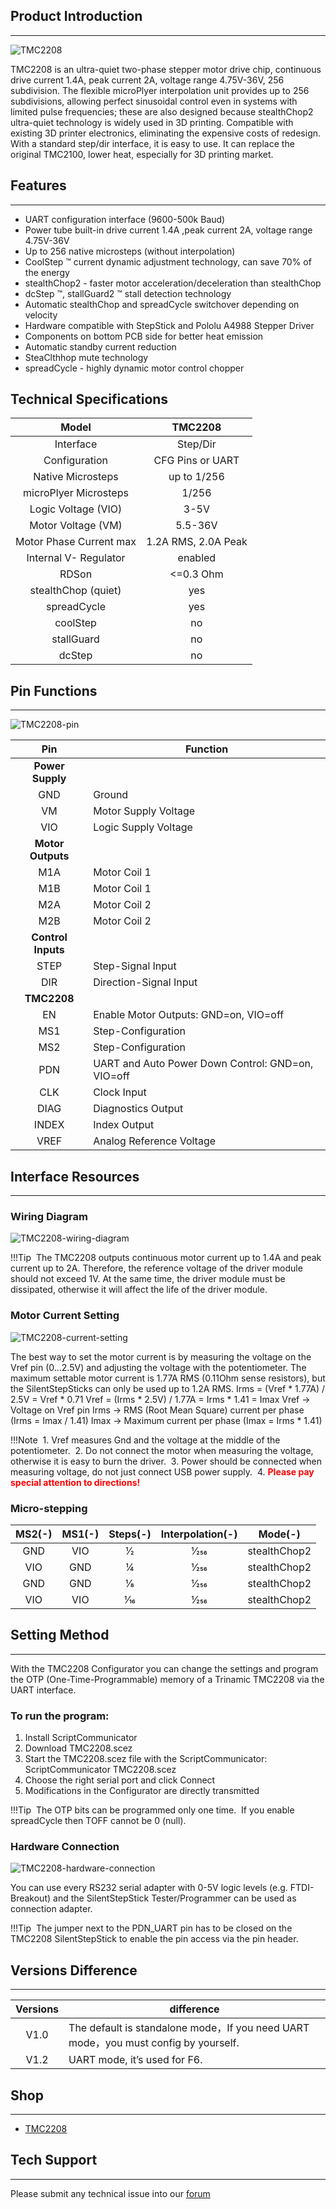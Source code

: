 ## Product Introduction
---

![TMC2208](images/TMC2208.jpg)

TMC2208 is an ultra-quiet two-phase stepper motor drive chip, continuous drive current 1.4A, peak current 2A, voltage range 4.75V-36V, 256 subdivision. The flexible microPlyer interpolation unit provides up to 256 subdivisions, allowing perfect sinusoidal control even in systems with limited pulse frequencies; these are also designed because stealthChop2 ultra-quiet technology is widely used in 3D printing. Compatible with existing 3D printer electronics, eliminating the expensive costs of redesign. With a standard step/dir interface, it is easy to use. It can replace the original TMC2100, lower heat, especially for 3D printing market.

## Features
---

- UART configuration interface (9600-500k Baud)
-  Power tube built-in drive current 1.4A ,peak current 2A, voltage range 4.75V-36V
- Up to 256 native microsteps (without interpolation)
- CoolStep ™ current dynamic adjustment technology, can save 70% of the energy
- stealthChop2 - faster motor acceleration/deceleration than stealthChop
-  dcStep ™, stallGuard2 ™ stall detection technology
- Automatic stealthChop and spreadCycle switchover depending on velocity
- Hardware compatible with StepStick and Pololu A4988 Stepper Driver
- Components on bottom PCB side for better heat emission
- Automatic standby current reduction
- SteaClthhop mute technology
- spreadCycle - highly dynamic motor control chopper

## Technical Specifications

Model                                    |   TMC2208
:---:|:---:
Interface                                |   Step/Dir 
Configuration                       |   CFG Pins or UART
Native Microsteps               |   up to 1/256
microPlyer Microsteps          |    1/256
Logic Voltage (VIO)                 |    3-5V
Motor Voltage (VM)                |     5.5-36V
Motor Phase Current  max        |   1.2A RMS, 2.0A Peak
Internal V-  Regulator         |    enabled
RDSon                                    |<=0.3 Ohm
stealthChop (quiet)               | yes
spreadCycle                           |      yes
coolStep                                |       no
stallGuard                              |     no
dcStep                                    |   no

## Pin Functions
---

![TMC2208-pin](images/TMC2208-pin.png)

Pin|Function
:---:|---
 |**Power Supply**
 GND|	Ground
VM|	Motor Supply Voltage
VIO	|Logic Supply Voltage
|**Motor Outputs**
M1A|	Motor Coil 1
M1B	|Motor Coil 1
M2A|	Motor Coil 2
M2B	|Motor Coil 2
|**Control Inputs**
STEP	|Step-Signal Input
DIR	|Direction-Signal Input
|**TMC2208**
 EN|	Enable Motor Outputs: GND=on, VIO=off
MS1|	Step-Configuration
MS2	|Step-Configuration
PDN	|UART and Auto Power Down Control: GND=on, VIO=off
CLK	|Clock Input
DIAG	|Diagnostics Output
INDEX	|Index Output
VREF|	Analog Reference Voltage

## Interface Resources
---
###  Wiring Diagram

![TMC2208-wiring-diagram](images/TMC2208-wiring-diagram.png)

!!!Tip
​    The TMC2208 outputs continuous motor current up to 1.4A and peak current up to 2A. Therefore, the reference voltage of the driver module should not exceed 1V. At the same time, the driver module must be dissipated, otherwise it will affect the life of the driver module.

### Motor Current Setting

![TMC2208-current-setting](images/TMC2208-current-setting.png)

The best way to set the motor current is by measuring the voltage on the Vref pin (0…2.5V) and adjusting the voltage with the potentiometer. The maximum settable motor current is 1.77A RMS (0.11Ohm sense resistors), but the SilentStepSticks can only be used up to 1.2A RMS.
Irms = (Vref * 1.77A) / 2.5V = Vref * 0.71
Vref = (Irms * 2.5V) / 1.77A = Irms * 1.41 = Imax
Vref -> Voltage on Vref pin
Irms -> RMS (Root Mean Square) current per phase (Irms = Imax / 1.41)
Imax -> Maximum current per phase (Imax = Irms * 1.41)

!!!Note
​    1. Vref measures Gnd and the voltage at the middle of the potentiometer.
​    2. Do not connect the motor when measuring the voltage, otherwise it is easy to burn the driver.
​    3. Power should be connected when measuring voltage, do not just connect USB power supply.
​    4. <font color="red">**Please pay special attention to directions!**</font>

### Micro-stepping

MS2(-)	|MS1(-)|	Steps(-)|	Interpolation(-)|	Mode(-)
:---:|:---:|:---:|:---:|:---:
GND |	VIO | 1⁄2 | 1⁄256 | stealthChop2
VIO	| GND | 1⁄4 | 1⁄256 | stealthChop2
GND | GND | 1⁄8 | 1⁄256 | stealthChop2
VIO	| VIO | 1⁄16 | 1⁄256 | stealthChop2

## Setting Method
---

With the TMC2208 Configurator you can change the settings and program the OTP (One-Time-Programmable) memory of a Trinamic TMC2208 via the UART interface.

###  To run the program:
1. Install ScriptCommunicator
2. Download TMC2208.scez
3. Start the TMC2208.scez file with the ScriptCommunicator: ScriptCommunicator TMC2208.scez
4. Choose the right serial port and click Connect
5. Modifications in the Configurator are directly transmitted

!!!Tip
​    The OTP bits can be programmed only one time.
​    If you enable spreadCycle then TOFF cannot be 0 (null).

### Hardware Connection

![TMC2208-hardware-connection](images/TMC2208-hardware-connection.png)

You can use every RS232 serial adapter with 0-5V logic levels (e.g. FTDI-Breakout) and the SilentStepStick Tester/Programmer can be used as connection adapter.

!!!Tip
​    The jumper next to the PDN_UART pin has to be closed on the TMC2208 SilentStepStick to enable the pin access via the pin header.

## Versions Difference
---

Versions|difference
:---:          |---
V1.0        |The default is standalone mode，If you need UART mode，you must config by yourself.
V1.2        |UART mode,   it’s used for F6.

## Shop

---
- [TMC2208](https://www.aliexpress.com/store/product/4pcs-TMC2208-Stepping-Motor-Mute-Driver-Stepstick-Power-Tube-Built-in-Driver-Current-1-4A-Peak/3480083_32848573038.html)

## Tech Support

---
Please submit any technical issue into our [forum](http://forum.fysetc.com/) 